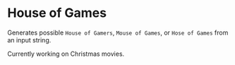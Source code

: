 # House of Games

Generates possible `House of Gamers`, `Mouse of Games`, or `Hose of Games`
from an input string.

Currently working on Christmas movies.
